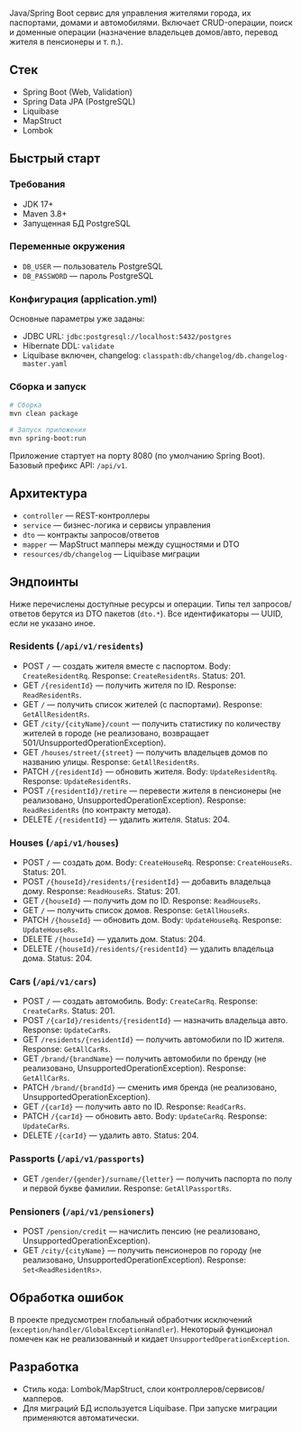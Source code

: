 Java/Spring Boot сервис для управления жителями города, их паспортами, домами и автомобилями. Включает CRUD-операции, поиск и доменные операции (назначение владельцев домов/авто, перевод жителя в пенсионеры и т. п.).

## Стек
- Spring Boot (Web, Validation)
- Spring Data JPA (PostgreSQL)
- Liquibase
- MapStruct
- Lombok

## Быстрый старт

### Требования
- JDK 17+
- Maven 3.8+
- Запущенная БД PostgreSQL

### Переменные окружения
- `DB_USER` — пользователь PostgreSQL
- `DB_PASSWORD` — пароль PostgreSQL

### Конфигурация (application.yml)
Основные параметры уже заданы:
- JDBC URL: `jdbc:postgresql://localhost:5432/postgres`
- Hibernate DDL: `validate`
- Liquibase включен, changelog: `classpath:db/changelog/db.changelog-master.yaml`

### Сборка и запуск
```bash
# Сборка
mvn clean package

# Запуск приложения
mvn spring-boot:run
```
Приложение стартует на порту 8080 (по умолчанию Spring Boot). Базовый префикс API: `/api/v1`.

## Архитектура
- `controller` — REST-контроллеры
- `service` — бизнес-логика и сервисы управления
- `dto` — контракты запросов/ответов
- `mapper` — MapStruct мапперы между сущностями и DTO
- `resources/db/changelog` — Liquibase миграции

## Эндпоинты

Ниже перечислены доступные ресурсы и операции. Типы тел запросов/ответов берутся из DTO пакетов (`dto.*`). Все идентификаторы — UUID, если не указано иное.

### Residents (`/api/v1/residents`)
- POST `/` — создать жителя вместе с паспортом. Body: `CreateResidentRq`. Response: `CreateResidentRs`. Status: 201.
- GET `/{residentId}` — получить жителя по ID. Response: `ReadResidentRs`.
- GET `/` — получить список жителей (с паспортами). Response: `GetAllResidentRs`.
- GET `/city/{cityName}/count` — получить статистику по количеству жителей в городе (не реализовано, возвращает 501/UnsupportedOperationException).
- GET `/houses/street/{street}` — получить владельцев домов по названию улицы. Response: `GetAllResidentRs`.
- PATCH `/{residentId}` — обновить жителя. Body: `UpdateResidentRq`. Response: `UpdateResidentRs`.
- POST `/{residentId}/retire` — перевести жителя в пенсионеры (не реализовано, UnsupportedOperationException). Response: `ReadResidentRs` (по контракту метода).
- DELETE `/{residentId}` — удалить жителя. Status: 204.

### Houses (`/api/v1/houses`)
- POST `/` — создать дом. Body: `CreateHouseRq`. Response: `CreateHouseRs`. Status: 201.
- POST `/{houseId}/residents/{residentId}` — добавить владельца дому. Response: `ReadHouseRs`. Status: 201.
- GET `/{houseId}` — получить дом по ID. Response: `ReadHouseRs`.
- GET `/` — получить список домов. Response: `GetAllHouseRs`.
- PATCH `/{houseId}` — обновить дом. Body: `UpdateHouseRq`. Response: `UpdateHouseRs`.
- DELETE `/{houseId}` — удалить дом. Status: 204.
- DELETE `/{houseId}/residents/{residentId}` — удалить владельца дома. Status: 204.

### Cars (`/api/v1/cars`)
- POST `/` — создать автомобиль. Body: `CreateCarRq`. Response: `CreateCarRs`. Status: 201.
- POST `/{carId}/residents/{residentId}` — назначить владельца авто. Response: `UpdateCarRs`.
- GET `/residents/{residentId}` — получить автомобили по ID жителя. Response: `GetAllCarRs`.
- GET `/brand/{brandName}` — получить автомобили по бренду (не реализовано, UnsupportedOperationException). Response: `GetAllCarRs`.
- PATCH `/brand/{brandId}` — сменить имя бренда (не реализовано, UnsupportedOperationException).
- GET `/{carId}` — получить авто по ID. Response: `ReadCarRs`.
- PATCH `/{carId}` — обновить авто. Body: `UpdateCarRq`. Response: `UpdateCarRs`.
- DELETE `/{carId}` — удалить авто. Status: 204.

### Passports (`/api/v1/passports`)
- GET `/gender/{gender}/surname/{letter}` — получить паспорта по полу и первой букве фамилии. Response: `GetAllPassportRs`.

### Pensioners (`/api/v1/pensioners`)
- POST `/pension/credit` — начислить пенсию (не реализовано, UnsupportedOperationException).
- GET `/city/{cityName}` — получить пенсионеров по городу (не реализовано, UnsupportedOperationException). Response: `Set<ReadResidentRs>`.

## Обработка ошибок
В проекте предусмотрен глобальный обработчик исключений (`exception/handler/GlobalExceptionHandler`). Некоторый функционал помечен как не реализованный и кидает `UnsupportedOperationException`.

## Разработка
- Стиль кода: Lombok/MapStruct, слои контроллеров/сервисов/мапперов.
- Для миграций БД используется Liquibase. При запуске миграции применяются автоматически.
